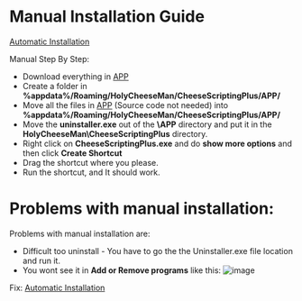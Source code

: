 # Manual Installation Guide

[Automatic Installation](https://github.com/HolyCheeseMan/CheeseScriptingPLUS/blob/Main/Installer.bat)

Manual Step By Step:

- Download everything in [APP](https://github.com/HolyCheeseMan/CheeseScriptingPLUS/tree/Main/APP)
- Create a folder in **%appdata%/Roaming/HolyCheeseMan/CheeseScriptingPlus/APP/**
- Move all the files in [APP](https://github.com/HolyCheeseMan/CheeseScriptingPLUS/tree/Main/APP) (Source code not needed) into **%appdata%/Roaming/HolyCheeseMan/CheeseScriptingPlus/APP/**
- Move the **uninstaller.exe** out of the **\APP** directory and put it in the **HolyCheeseMan\CheeseScriptingPlus** directory.
- Right click on **CheeseScriptingPlus.exe** and do **show more options** and then click **Create Shortcut**
- Drag the shortcut where you please.
- Run the shortcut, and It should work.

# Problems with manual installation:

Problems with manual installation are:

- Difficult too uninstall - You have to go the the Uninstaller.exe file location and run it.
- You wont see it in **Add or Remove programs** like this:
![image](https://github.com/user-attachments/assets/5a18cba1-99d3-4e90-87a8-53b9f0976c07)


Fix: [Automatic Installation](https://github.com/HolyCheeseMan/CheeseScriptingPLUS/blob/Main/Installer.bat)
